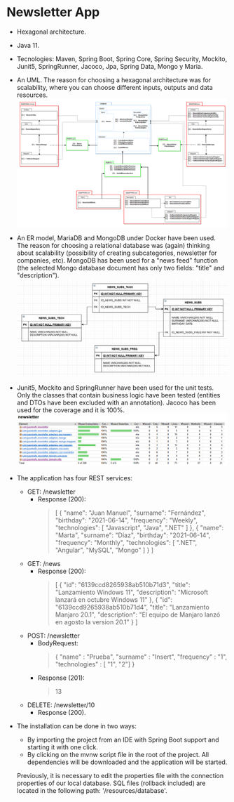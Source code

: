 # Newsletter App

- Hexagonal architecture.
- Java 11.
- Tecnologies: Maven, Spring Boot, Spring Core, Spring Security, Mockito, Junit5, SpringRunner, Jacoco, Jpa, Spring Data, Mongo y Maria. 

- An UML. The reason for choosing a hexagonal architecture was for scalability, where you can choose different inputs, outputs and data resources.
![UML image](/newsletter/files/uml.png)

- An ER model, MariaDB and MongoDB under Docker have been used. The reason for choosing a relational database was (again) thinking about scalability (possibility of creating subcategories, newsletter for companies, etc). MongoDB has been used for a "news feed" function (the selected Mongo database document has only two fields: "title" and "description").
![UML image](/newsletter/files/mer.png)

- Junit5, Mockito and SpringRunner have been used for the unit tests. Only the classes that contain business logic have been tested (entities and DTOs have been excluded with an annotation). Jacoco has been used for the coverage and it is 100%.
![UML image](/newsletter/files/jacoco.png)


- The application has four REST services:

    * GET: /newsletter
       * Response (200):
         > [
             {
                 "name": "Juan Manuel",
                 "surname": "Fernández",
                 "birthday": "2021-06-14",
                 "frequency": "Weekly",
                 "technologies": [
                     "Javascript",
                     "Java",
                     ".NET"
                 ]
             },
             {
                 "name": "Marta",
                 "surname": "Díaz",
                 "birthday": "2021-06-14",
                 "frequency": "Monthly",
                 "technologies": [
                     ".NET",
                     "Angular",
                     "MySQL",
                     "Mongo"
                 ]
             }
           ]
    * GET: /news
       * Response (200):
         > [
             {
                 "id": "6139ccd8265938ab510b71d3",
                 "title": "Lanzamiento Windows 11",
                 "description": "Microsoft lanzará en octubre Windows 11"
             },
             {
                 "id": "6139ccd9265938ab510b71d4",
                 "title": "Lanzamiento Manjaro 20.1",
                 "description": "El equipo de Manjaro lanzó en agosto la version 20.1"
             }
           ]
    * POST: /newsletter
       * BodyRequest:
         > {
           "name" : "Prueba",
           "surname" : "Insert",
           "frequency" : "1",
           "technologies" : [ "1", "2"]
           }
       * Response (201):
         > 13
    * DELETE: /newsletter/10
        * Response (200).

- The installation can be done in two ways:
    * By importing the project from an IDE with Spring Boot support and starting it with one click.
    * By clicking on the mvnw script file in the root of the project. All dependencies will be downloaded and the application will be started. 
    
  Previously, it is necessary to edit the properties file with the connection properties of our local database. SQL files (rollback included) are located in the following path: '/resources/database'.
